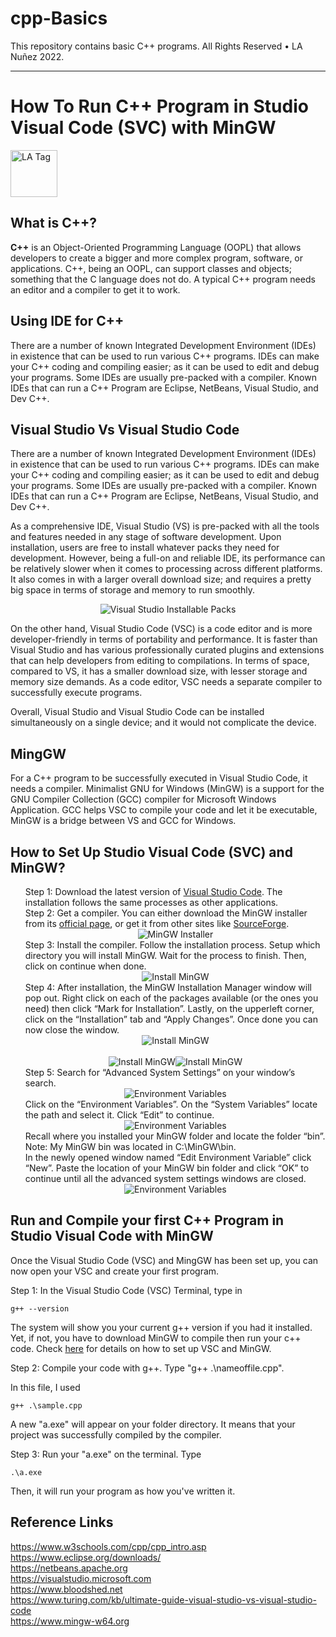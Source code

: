 # cpp-Basics
This repository contains basic C++ programs. All Rights Reserved • LA Nuñez 2022.
<hr>

<h1>How To Run C++ Program in Studio Visual Code (SVC) with MinGW</h1>
<div>
<img src=".\.image\LA-Tag2.png" alt="LA Tag" height="75">
</div>


<h2>What is C++?</h2>

<p> <b>C++</b> is an Object-Oriented Programming Language (OOPL) that allows developers to create a  bigger and more complex program, software, or applications. C++, being an OOPL, can support classes and objects; something that the C language does not do. A typical C++ program needs an editor and a compiler to get it to work.  </p>

<div>
<h2>Using IDE for C++</h2>

<p> There are a number of known Integrated Development Environment (IDEs) in existence that can be used to run various C++ programs. IDEs can make your C++ coding and compiling easier; as it can be used to edit and debug your programs. Some IDEs are usually pre-packed with a compiler. Known IDEs that can run a C++ Program are Eclipse, NetBeans, Visual Studio, and Dev C++. 
 </p>
</div>


<div>
<h2>Visual Studio Vs Visual Studio Code</h2>

<p> There are a number of known Integrated Development Environment (IDEs) in existence that can be used to run various C++ programs. IDEs can make your C++ coding and compiling easier; as it can be used to edit and debug your programs. Some IDEs are usually pre-packed with a compiler. Known IDEs that can run a C++ Program are Eclipse, NetBeans, Visual Studio, and Dev C++. 
 </p>

<p> As a comprehensive IDE, Visual Studio (VS) is pre-packed with all the tools and features needed in any stage of software development. Upon installation, users are free to install whatever packs they need for development. However,  being a full-on and reliable IDE, its performance can be relatively slower when it comes to processing across different platforms. It also comes in with a larger overall download size; and requires a pretty big space in terms of storage and memory to run smoothly.
 </p>

<div style="display:flex; justify-content:center">
<img src=".\.image\VisualStudio-packs.png" alt="Visual Studio Installable Packs">
</div>

<p> On the other hand, Visual Studio Code (VSC) is a code editor and is more developer-friendly in terms of portability and performance. It is faster than Visual Studio and has various professionally curated plugins and extensions that can help developers from editing to compilations. In terms of space, compared to VS, it has a smaller download size, with lesser storage and memory size demands. As a code editor, VSC needs a separate compiler to successfully execute programs.
 </p>

<p> Overall, Visual Studio and Visual Studio Code can be installed simultaneously on a single device; and it would not complicate the device. 
 </p>

</div>

<div>
<h2>MingGW</h2>
<p>For a C++ program to be successfully executed in Visual Studio Code, it needs a compiler. Minimalist GNU for Windows (MinGW) is a support for the GNU Compiler Collection (GCC) compiler for Microsoft Windows Application. GCC helps VSC to compile your code and let it be executable, MinGW is a bridge between VS and GCC for Windows.</p>
</div>


<div id="how-to-install">
<h2>How to Set Up Studio Visual Code (SVC) and MinGW?</h2>
   <ul style="list-style-type:none;">
      <li>Step 1: Download the latest version of <a href="https://code.visualstudio.com/download">Visual Studio Code</a>. The installation follows the same processes as other applications.</li>
      <li>Step 2: Get a compiler. You can either download the MinGW installer from its <a href="https://www.mingw-w64.org">official page</a>, or get it from other sites like <a href="https://sourceforge.net/projects/mingw/">SourceForge</a>.</li>
        <div style="display:flex; justify-content:center">
        <img src=".\.image\Step2-Download.png" alt="MinGW Installer">
        </div>
      <li>Step 3: Install the compiler. Follow the installation process. Setup which directory you will install MinGW. Wait for the process to finish. Then, click on continue when done.</li>
        <div style="display:flex; justify-content:center">
        <img src=".\.image\Step3-Install MinGW.png" alt="Install MinGW">
        </div>
        <li>Step 4: After installation, the MinGW Installation Manager window will pop out. Right click on each of the packages available (or the ones you need) then click “Mark for Installation”. Lastly, on the upperleft corner, click on the “Installation” tab and “Apply Changes”. Once done you can now close the window. </li>
        <div style="display:flex; justify-content:center">
        <img src=".\.image\Step4-MinGW Installation Manager.png" alt="Install MinGW">
        </div><br>
        <div style="display:flex; justify-content:center">
        <img src=".\.image\Step4 - Mark for Installation.png" alt="Install MinGW"> <img src=".\.image\img.png" alt="Install MinGW">
        </div>
        <li>Step 5: Search for “Advanced System Settings” on your window’s search.</li>
        <div style="display:flex; justify-content:center">
        <img src=".\.image\Step5-WindowsSearch.png" alt="Environment Variables">
        </div>
        <li>Click on the “Environment Variables”. On the “System Variables” locate the path and select it. Click “Edit” to continue.</li>
        <div style="display:flex; justify-content:center">
        <img src=".\.image\Step 5 - Set1.png" alt="Environment Variables">
        </div>
        <li>Recall where you installed your MinGW folder and locate the folder “bin”. Note: My MinGW bin was located in C:\MinGW\bin.</li>
        <li>In the newly opened window named “Edit Environment Variable” click “New”. Paste the location of your MinGW bin folder and click “OK” to continue until all the advanced system settings windows are closed.</li>
        <div style="display:flex; justify-content:center">
        <img src=".\.image\Step 5 - Set2.png" alt="Environment Variables">
        </div> </ul>
</div>

<div>
<h2>Run and Compile your first C++ Program in Studio Visual Code with MinGW</h2>
<p>Once the Visual Studio Code (VSC) and MingGW has been set up, you can now open your VSC and create your first program. 
</p>
</div>  
Step 1: In the Visual Studio Code (VSC) Terminal, type in 

~~~
g++ --version
~~~
 
The system will show you your current g++ version if you had it installed. Yet, if not, you have to download MinGW to compile then run your c++ code. Check <a href="how-to-install"> here</a> for details on how to set up VSC and MinGW.

Step 2: Compile your code with g++. Type "g++ .\nameoffile.cpp". 

In this file, I used

~~~
g++ .\sample.cpp
~~~

A new "a.exe" will appear on your folder directory. It means that your project was successfully compiled by the compiler.  

Step 3: Run your "a.exe" on the terminal. Type 
~~~
.\a.exe
~~~
Then, it will run your program as how you've written it.


## Reference Links
https://www.w3schools.com/cpp/cpp_intro.asp <br>
https://www.eclipse.org/downloads/ <br>
https://netbeans.apache.org <br>
https://visualstudio.microsoft.com <br>
https://www.bloodshed.net <br>
https://www.turing.com/kb/ultimate-guide-visual-studio-vs-visual-studio-code <br>
https://www.mingw-w64.org <br>
